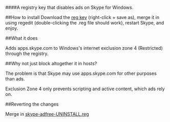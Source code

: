 ####A registry key that disables ads on Skype for Windows.

##How to install
 Download the [reg key](https://github.com/efskap/skype-adfree/raw/master/skype-adfree.reg) (right-click + save as), merge it in using regedit (double-clicking the .reg file should work), restart Skype, and enjoy.

##What it does

Adds apps.skype.com to Windows's internet exclusion zone 4 (Restricted) through the registry.

##Why not just block altogether it in hosts?

The problem is that Skype may use apps.skype.com for other purposes than ads.

Exclusion Zone 4 only prevents scripting and active content, which ads rely on.

##Reverting the changes

Merge in [skype-adfree-UNINSTALL.reg](https://github.com/efskap/skype-adfree/raw/master/skype-adfree-UNINSTALL.reg)
